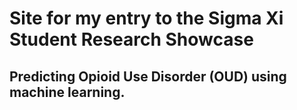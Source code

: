 # Site for my entry to the Sigma Xi Student Research Showcase

## Predicting Opioid Use Disorder (OUD) using machine learning.
